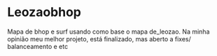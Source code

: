 # Leozaobhop

Mapa de bhop e surf usando como base o mapa de_leozao. Na minha opinião meu melhor projeto, está finalizado, mas aberto a fixes/ balanceamento e etc




 
